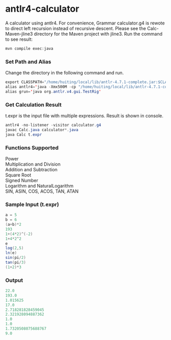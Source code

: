 # antlr4-calculator
A calculator using antlr4. For convenience, Grammar calculator.g4 is rewote to direct left recursion instead of recursive descent.
Please see the Calc-Maven-jline3 directory for the Maven project with jline3. Run the command to see result:
```java
mvn compile exec:java
```

### Set Path and Alias
Change the directory in the following command and run.
```java
export CLASSPATH="/home/huiting/local/lib/antlr-4.7.1-complete.jar:$CLASSPATH"
alias antlr4='java -Xmx500M -cp "/home/huiting/local/lib/antlr-4.7.1-complete.jar:$CLASSPATH" org.antlr.v4.Tool'
alias grun='java org.antlr.v4.gui.TestRig'
```

### Get Calculation Result

t.expr is the input file with multiple expressions. Result is shown in console.

```java
antlr4 -no-listener -visitor calculator.g4
javac Calc.java calculator*.java
java Calc t.expr
```
### Functions Supported
Power  
Multiplication and Division  
Addition and Subtraction  
Square Root  
Signed Number  
Logarithm and NaturalLogarithm  
SIN, ASIN, COS, ACOS, TAN, ATAN  

### Sample Input (t.expr)
```java
a = 5
b = 6
(a+b)*2
193
1+(4*2)^(-2)
1+4*2^2
e
log(2,5)
ln(e)
sin(pi/2)
tan(pi/3)
(1+2)*3
```

### Output
```java
22.0
193.0
1.015625
17.0
2.718281828459045
2.321928094887362
1.0
1.0
1.7320508075688767
9.0
```
